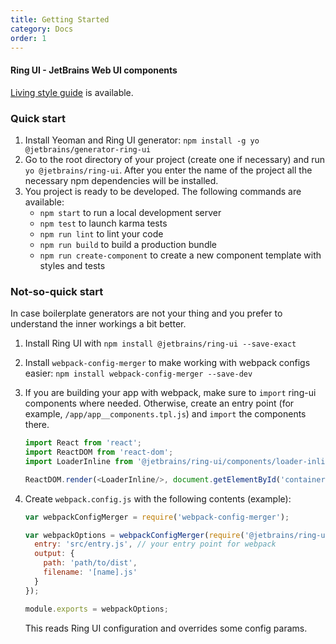 ```yaml
---
title: Getting Started
category: Docs 
order: 1
---
```


#### Ring UI - JetBrains Web UI components

[Living style guide](http://www.jetbrains.org/ring-ui/index.html) is available.

### Quick start

1. Install Yeoman and Ring UI generator: `npm install -g yo @jetbrains/generator-ring-ui`
2. Go to the root directory of your project (create one if necessary) and run `yo @jetbrains/ring-ui`. After you enter the name of the project all the necessary npm dependencies will be installed.
3. You project is ready to be developed. The following commands are available:
   - `npm start` to run a local development server
   - `npm test` to launch karma tests
   - `npm run lint` to lint your code
   - `npm run build` to build a production bundle
   - `npm run create-component` to create a new component template with styles and tests

### Not-so-quick start

In case boilerplate generators are not your thing and you prefer to understand the inner workings a bit better.

1. Install Ring UI with `npm install @jetbrains/ring-ui --save-exact` 
2. Install `webpack-config-merger` to make working with webpack configs easier: `npm install webpack-config-merger --save-dev`
3. If you are building your app with webpack, make sure to `import` ring-ui components where needed. Otherwise, create an entry point (for example, `/app/app__components.tpl.js`) and
`import` the components there. 
   ``` javascript
   import React from 'react';
   import ReactDOM from 'react-dom';
   import LoaderInline from '@jetbrains/ring-ui/components/loader-inline/loader-inline';
   
   ReactDOM.render(<LoaderInline/>, document.getElementById('container'));
   ```
4. Create `webpack.config.js` with the following contents (example):
   ``` javascript
   var webpackConfigMerger = require('webpack-config-merger');
   
   var webpackOptions = webpackConfigMerger(require('@jetbrains/ring-ui/webpack.config').config, {
     entry: 'src/entry.js', // your entry point for webpack
     output: {
       path: 'path/to/dist',
       filename: '[name].js'
     }
   });
   
   module.exports = webpackOptions;
   ```

   This reads Ring UI configuration and overrides some config params.
